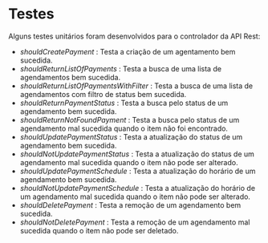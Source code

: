 # Testes

Alguns testes unitários foram desenvolvidos para o controlador da API Rest:
- _shouldCreatePayment_ : Testa a criação de um agentamento bem sucedida.
- _shouldReturnListOfPayments_ : Testa a busca de uma lista de agendamentos bem sucedida.
- _shouldReturnListOfPaymentsWithFilter_ : Testa a busca de uma lista de agendamentos com filtro de status bem sucedida.
- _shouldReturnPaymentStatus_ : Testa a busca pelo status de um agendamento bem sucedida.
- _shouldReturnNotFoundPayment_ : Testa a busca pelo status de um agendamento mal sucedida quando o item não foi encontrado.
- _shouldUpdatePaymentStatus_ : Testa a atualização do status de um agendamento bem sucedida.
- _shouldNotUpdatePaymentStatus_ : Testa a atualização do status de um agendamento mal sucedida quando o item não pode ser alterado.
- _shouldUpdatePaymentSchedule_ : Testa a atualização do horário de um agendamento bem sucedida.
- _shouldNotUpdatePaymentSchedule_ : Testa a atualização do horário de um agendamento mal sucedida quando o item não pode ser alterado.
- _shouldDeletePayment_ : Testa a remoção de um agendamento bem sucedida.
- _shouldNotDeletePayment_ : Testa a remoção de um agendamento  mal sucedida quando o item não pode ser deletado.
